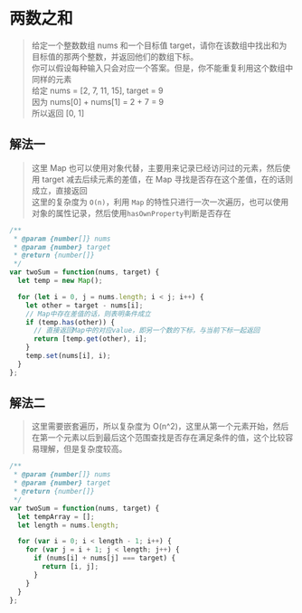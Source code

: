 # 两数之和

> 给定一个整数数组 nums 和一个目标值 target，请你在该数组中找出和为目标值的那两个整数，并返回他们的数组下标。  
> 你可以假设每种输入只会对应一个答案。但是，你不能重复利用这个数组中同样的元素  
> 给定 nums = [2, 7, 11, 15], target = 9  
> 因为 nums[0] + nums[1] = 2 + 7 = 9  
> 所以返回 [0, 1]

## 解法一

> 这里 Map 也可以使用对象代替，主要用来记录已经访问过的元素，然后使用 target 减去后续元素的差值，在 Map 寻找是否存在这个差值，在的话则成立，直接返回  
> 这里的复杂度为 `O(n)`，利用 `Map` 的特性只进行一次一次遍历，也可以使用对象的属性记录，然后使用`hasOwnProperty`判断是否存在

```javascript
/**
 * @param {number[]} nums
 * @param {number} target
 * @return {number[]}
 */
var twoSum = function(nums, target) {
  let temp = new Map();

  for (let i = 0, j = nums.length; i < j; i++) {
    let other = target - nums[i];
    // Map中存在差值的话，则表明条件成立
    if (temp.has(other)) {
      // 直接返回Map中的对应value，即另一个数的下标，与当前下标一起返回
      return [temp.get(other), i];
    }
    temp.set(nums[i], i);
  }
};
```

## 解法二

> 这里需要嵌套遍历，所以复杂度为 O(n^2)，这里从第一个元素开始，然后在第一个元素以后到最后这个范围查找是否存在满足条件的值，这个比较容易理解，但是复杂度较高。

```javascript
/**
 * @param {number[]} nums
 * @param {number} target
 * @return {number[]}
 */
var twoSum = function(nums, target) {
  let tempArray = [];
  let length = nums.length;

  for (var i = 0; i < length - 1; i++) {
    for (var j = i + 1; j < length; j++) {
      if (nums[i] + nums[j] === target) {
        return [i, j];
      }
    }
  }
};
```
